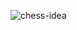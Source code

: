 ![chess-idea](https://github.com/Somnath-sanu/chess-game/assets/122222948/ec2db069-1e5e-42d8-9756-6d439e8e390e)
